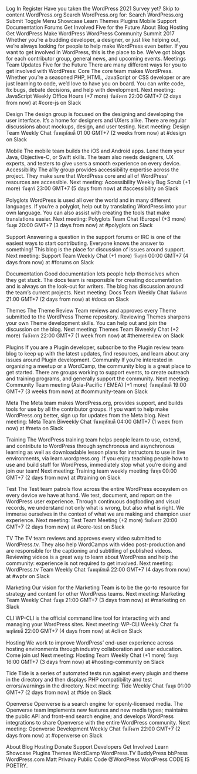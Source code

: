 Log In
Register
Have you taken the WordPress 2021 Survey yet?
Skip to content
WordPress.org
Search WordPress.org for:
Search WordPress.org
Submit
Toggle Menu
Showcase
Learn
Themes
Plugins
Mobile
Support
Documentation
Forums
Get Involved
Five for the Future
About
Blog
Hosting
Get WordPress
Make WordPress
WordPress Community Summit 2017
Whether you’re a budding developer, a designer, or just like helping out, we’re always looking for people to help make WordPress even better.
If you want to get involved in WordPress, this is the place to be. We’ve got blogs for each contributor group, general news, and upcoming events.
Meetings Team Updates Five for the Future
There are many different ways for you to get involved with WordPress:
Core
The core team makes WordPress. Whether you’re a seasoned PHP, HTML, JavaScript or CSS developer or are just learning to code, we’d love to have you on board. You can write code, fix bugs, debate decisions, and help with development.
Next meeting: JavaScript Weekly Office Hours (+7 more)
วันอังคาร 22:00 GMT+7 (2 days from now) at #core-js on Slack

Design
The design group is focused on the designing and developing the user interface. It’s a home for designers and UXers alike. There are regular discussions about mockups, design, and user testing.
Next meeting: Design Team Weekly Chat
วันพฤหัสบดี 01:00 GMT+7 (2 weeks from now) at #design on Slack

Mobile
The mobile team builds the iOS and Android apps. Lend them your Java, Objective-C, or Swift skills. The team also needs designers, UX experts, and testers to give users a smooth experience on every device.
Accessibility
The a11y group provides accessibility expertise across the project. They make sure that WordPress core and all of WordPress’ resources are accessible.
Next meeting: Accessibility Weekly Bug Scrub (+1 more)
วันศุกร์ 23:00 GMT+7 (5 days from now) at #accessibility on Slack

Polyglots
WordPress is used all over the world and in many different languages. If you’re a polyglot, help out by translating WordPress into your own language. You can also assist with creating the tools that make translations easier.
Next meeting: Polyglots Team Chat (Europe) (+3 more)
วันพุธ 20:00 GMT+7 (3 days from now) at #polyglots on Slack

Support
Answering a question in the support forums or IRC is one of the easiest ways to start contributing. Everyone knows the answer to something! This blog is the place for discussion of issues around support.
Next meeting: Support Team Weekly Chat (+1 more)
วันศุกร์ 00:00 GMT+7 (4 days from now) at #forums on Slack

Documentation
Good documentation lets people help themselves when they get stuck. The docs team is responsible for creating documentation and is always on the look-out for writers. The blog has discussion around the team’s current projects.
Next meeting: Docs Team Weekly Chat
วันอังคาร 21:00 GMT+7 (2 days from now) at #docs on Slack

Themes
The Theme Review Team reviews and approves every Theme submitted to the WordPress Theme repository. Reviewing Themes sharpens your own Theme development skills. You can help out and join the discussion on the blog.
Next meeting: Themes Team Biweekly Chat (+2 more)
วันอังคาร 22:00 GMT+7 (1 week from now) at #themereview on Slack

Plugins
If you are a Plugin developer, subscribe to the Plugin review team blog to keep up with the latest updates, find resources, and learn about any issues around Plugin development.
Community
If you’re interested in organizing a meetup or a WordCamp, the community blog is a great place to get started. There are groups working to support events, to create outreach and training programs, and generally support the community.
Next meeting: Community Team meeting (Asia-Pacific / EMEA) (+1 more)
วันพฤหัสบดี 19:00 GMT+7 (3 weeks from now) at #community-team on Slack

Meta
The Meta team makes WordPress.org, provides support, and builds tools for use by all the contributor groups. If you want to help make WordPress.org better, sign up for updates from the Meta blog.
Next meeting: Meta Team Biweekly Chat
วันพฤหัสบดี 04:00 GMT+7 (1 week from now) at #meta on Slack

Training
The WordPress training team helps people learn to use, extend, and contribute to WordPress through synchronous and asynchronous learning as well as downloadable lesson plans for instructors to use in live environments, via learn.wordpress.org. If you enjoy teaching people how to use and build stuff for WordPress, immediately stop what you’re doing and join our team!
Next meeting: Training team weekly meeting
วันพุธ 00:00 GMT+7 (2 days from now) at #training on Slack

Test
The Test team patrols flow across the entire WordPress ecosystem on every device we have at hand. We test, document, and report on the WordPress user experience. Through continuous dogfooding and visual records, we understand not only what is wrong, but also what is right. We immerse ourselves in the context of what we are making and champion user experience.
Next meeting: Test Team Meeting (+2 more)
วันอังคาร 20:00 GMT+7 (2 days from now) at #core-test on Slack

TV
The TV team reviews and approves every video submitted to WordPress.tv. They also help WordCamps with video post-production and are responsible for the captioning and subtitling of published videos. Reviewing videos is a great way to learn about WordPress and help the community: experience is not required to get involved.
Next meeting: WordPress.tv Team Weekly Chat
วันพฤหัสบดี 22:00 GMT+7 (4 days from now) at #wptv on Slack

Marketing
Our vision for the Marketing Team is to be the go-to resource for strategy and content for other WordPress teams.
Next meeting: Marketing Team Weekly Chat
วันพุธ 21:00 GMT+7 (3 days from now) at #marketing on Slack

CLI
WP-CLI is the official command line tool for interacting with and managing your WordPress sites.
Next meeting: WP-CLI Weekly Chat
วันพฤหัสบดี 22:00 GMT+7 (4 days from now) at #cli on Slack

Hosting
We work to improve WordPress’ end-user experience across hosting environments through industry collaboration and user education. Come join us!
Next meeting: Hosting Team Weekly Chat (+1 more)
วันพุธ 16:00 GMT+7 (3 days from now) at #hosting-community on Slack

Tide
Tide is a series of automated tests run against every plugin and theme in the directory and then displays PHP compatibility and test errors/warnings in the directory.
Next meeting: Tide Weekly Chat
วันพุธ 01:00 GMT+7 (2 days from now) at #tide on Slack

Openverse
Openverse is a search engine for openly-licensed media. The Openverse team implements new features and new media types; maintains the public API and front-end search engine; and develops WordPress integrations to share Openverse with the entire WordPress community.
Next meeting: Openverse Development Weekly Chat
วันอังคาร 22:00 GMT+7 (2 days from now) at #openverse on Slack

About
Blog
Hosting
Donate
Support
Developers
Get Involved
Learn
Showcase
Plugins
Themes
WordCamp
WordPress.TV
BuddyPress
bbPress
WordPress.com
Matt
Privacy
Public Code
@WordPress
WordPress
CODE IS POETRY.
